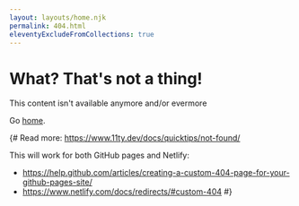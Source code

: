 ```yaml
---
layout: layouts/home.njk
permalink: 404.html
eleventyExcludeFromCollections: true
---
```

# What? That's not a thing!

This content isn't available anymore and/or evermore

Go <a href="{{ '/' | url }}">home</a>.

{#
Read more: https://www.11ty.dev/docs/quicktips/not-found/

This will work for both GitHub pages and Netlify:

* https://help.github.com/articles/creating-a-custom-404-page-for-your-github-pages-site/
* https://www.netlify.com/docs/redirects/#custom-404
#}
